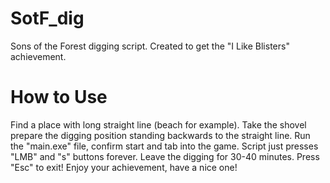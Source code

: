 # SotF_dig
Sons of the Forest digging script.
Created to get the "I Like Blisters" achievement.
# How to Use
Find a place with long straight line (beach for example).
Take the shovel prepare the digging position standing backwards to the straight line.
Run the "main.exe" file, confirm start and tab into the game.
Script just presses "LMB" and "s" buttons forever.
Leave the digging for 30-40 minutes.
Press "Esc" to exit!
Enjoy your achievement, have a nice one!
